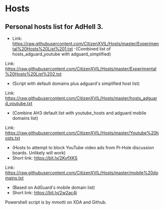 # Hosts
## Personal hosts list for AdHell 3.

* Link: https://raw.githubusercontent.com/CitizenXVIL/Hosts/master/Experimental%20Hosts%20List%201.txt
-(Combined list of hosts_adguard_youtube with adguard_simplified)
  
Link: https://raw.githubusercontent.com/CitizenXVIL/Hosts/master/Experimental%20Hosts%20List%202.txt
- (Script with default domains plus adguard's simplified host list)

Link: https://raw.githubusercontent.com/CitizenXVIL/Hosts/master/hosts_adguard_youtube.txt
- (Combine AH3 default list with youtube_hosts and adguard mobile domains list)

Link: https://raw.githubusercontent.com/CitizenXVIL/Hosts/master/Youtube%20hosts.txt
- (Hosts to attempt to block YouTube video ads from Pi-Hole discussion boards. Unlikely will work)
- Short link: https://bit.ly/2KvfXKS

Link: https://raw.githubusercontent.com/CitizenXVIL/Hosts/master/mobile%20domains.txt
- (Based on AdGuard's mobile domain list)
 - Short link: https://bit.ly/2w2ac4j

Powershell script is by mmotti on XDA and Github.
